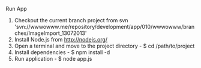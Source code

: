 Run App

1. Checkout the current branch project from svn 'svn://wwwowww.me/repository/development/app/010/wwwowww/branches/ImageImport_13072013'
2. Install Node.js from http://nodejs.org/
3. Open a terminal and move to the project directory - $ cd /path/to/project
4. Install dependencies - $ npm install -d
5. Run application - $ node app.js